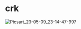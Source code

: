# crk

![Picsart_23-05-09_23-14-47-997](https://github.com/chandrukori121/crk/assets/131450519/e8460e36-670b-43d7-b9cb-a4b3c5da025f)
